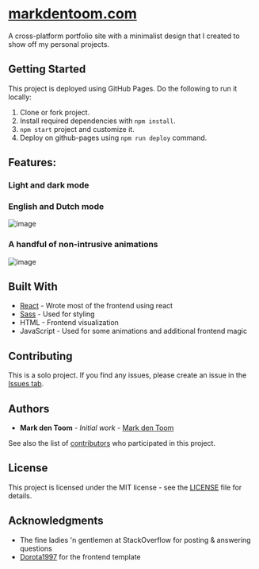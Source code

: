 # [markdentoom.com](https://markdentoom.com/)

A cross-platform portfolio site with a minimalist design that I created to show off my personal projects.

## Getting Started

This project is deployed using GitHub Pages. Do the following to run it locally:
1. Clone or fork project.
2. Install required dependencies with `npm install`.
4. `npm start` project and customize it.
5. Deploy on github-pages using `npm run deploy` command.

## Features:
### **Light and dark mode**
### **English and Dutch mode**
![image](https://user-images.githubusercontent.com/59030690/138902905-edefe044-4b46-4c43-bec7-719afd9743c0.png)

### **A handful of non-intrusive animations**
![image](https://user-images.githubusercontent.com/59030690/138903172-0c6871ea-0ff5-40d7-8cfb-957e145dfbb2.png)

## Built With
* [React](https://reactjs.org/) - Wrote most of the frontend using react
* [Sass](https://sass-lang.com/) - Used for styling
* HTML - Frontend visualization
* JavaScript - Used for some animations and additional frontend magic

## Contributing

This is a solo project. If you find any issues, please create an issue in the [Issues tab](https://github.com/MarkdenToom/react-frontend-dev-portfolio/issues).

## Authors

* **Mark den Toom** - *Initial work* - [Mark den Toom](https://github.com/markdentoom)

See also the list of [contributors](https://github.com/MarkdenToom/react-frontend-dev-portfolio/graphs/contributors) who participated in this project.

## License

This project is licensed under the MIT license - see the [LICENSE](https://github.com/MarkdenToom/react-frontend-dev-portfolio/blob/main/LICENSE) file for details.

## Acknowledgments

* The fine ladies 'n gentlemen at StackOverflow for posting & answering questions
* [Dorota1997](https://github.com/Dorota1997/react-frontend-dev-portfolio) for the frontend template
